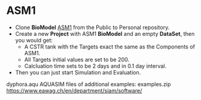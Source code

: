 # ASM1

<!-- **SIMPO** -->

<!-- - Clone **BioModel** <a href="http://xx.xx.xx.xx/dashboard/biomodels/public/name/ASM1/id/35/did/34">ASM1</a> from the Public to Personal repository. -->

- Clone **BioModel** <a href="http://dash.simpowater.org/dashboard/biomodels/public/name/ASM1/id/35/did/34">ASM1</a> from the Public to Personal repository.
- Create a new **Project** with ASM1 **BioModel** and an empty **DataSet**, then you would get:
  - A CSTR tank with the Targets exact the same as the Components of ASM1.
  - All Targets initial values are set to be 200.
  - Calcluation time sets to be 2 days and in 0.1 day interval.
- Then you can just start Simulation and Evaluation.



dyphora.aqu
AQUASIM files of additional examples:
examples.zip
https://www.eawag.ch/en/department/siam/software/
